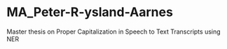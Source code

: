# MA_Peter-R-ysland-Aarnes
Master thesis on Proper Capitalization in Speech to Text Transcripts using NER
